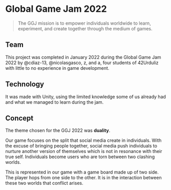 # Global Game Jam 2022

> The GGJ mission is to empower individuals worldwide to learn, experiment, and create together through the medium of games. 

## Team
This project was completed in January 2022 during the Global Game Jam 2022 by @cdiaz-13, @nicolasgasco, z, and a, four students of 42Urduliz with little to no experience in game development.

## Technology
It was made with Unity, using the limited knowledge some of us already had and what we managed to learn during the jam.


## Concept
The theme chosen for the GGJ 2022 was **duality**.

Our game focuses on the split that social media create in individuals. With the excuse of bringing people together, social media push individuals to nurture another version of themselves which is not in resonance with their true self. Individuals become users who are torn between two clashing worlds. 

This is represented in our game with a game board made up of two side. The player hops from one side to the other. It is in the interaction between these two worlds that conflict arises. 
